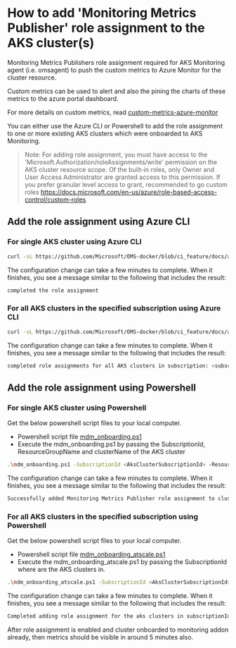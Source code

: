 # How to add 'Monitoring Metrics Publisher' role assignment to the AKS cluster(s)

Monitoring Metrics Publishers role assignment required for AKS Monitoring agent (i.e. omsagent) to push the custom metrics to Azure Monitor for the cluster resource.

Custom metrics can be used to alert and also the pining the charts of these metrics to the azure portal dashboard.

For more details on custom metrics, read [custom-metrics-azure-monitor](https://docs.microsoft.com/en-us/azure/azure-monitor/platform/metrics-custom-overview)

You can either use the Azure CLI  or Powershell to add the role assignment to one or more existing AKS clusters which were onboarded to AKS Monitoring.

> Note: For adding role assignment, you must have access to the 'Microsoft.Authorization/roleAssignments/write' permission on the AKS cluster resource scope.
Of the built-in roles, only Owner and User Access Administrator are granted access to this permission. If you prefer granular level access to grant, recommended to go custom roles https://docs.microsoft.com/en-us/azure/role-based-access-control/custom-roles.

## Add the role assignment using Azure CLI

### For single AKS cluster using Azure CLI

``` sh
curl -sL https://github.com/Microsoft/OMS-docker/blob/ci_feature/docs/aks/mdmonboarding/mdm_onboarding.sh | bash -s <subscriptionId> <clusterResourceGroup> <clusterName>
```

The configuration change can take a few minutes to complete. When it finishes, you see a message similar to the following that includes the result:

``` sh
completed the role assignment
```

### For all AKS clusters in the specified subscription using Azure CLI

``` sh
curl -sL https://github.com/Microsoft/OMS-docker/blob/ci_feature/docs/aks/mdmonboarding/mdm_onboarding_atscale.sh | bash -s <subscriptionId>
```

The configuration change can take a few minutes to complete. When it finishes, you see a message similar to the following that includes the result:

``` sh
completed role assignments for all AKS clusters in subscription: <subscriptionId>
```

## Add the role assignment using Powershell

### For single AKS cluster using Powershell

Get the below powershell script files to your local computer.

- Powershell script file [mdm_onboarding.ps1](https://github.com/Microsoft/OMS-docker/blob/ci_feature/docs/aks/mdmonboarding/mdm_onboarding.ps1)
- Execute the mdm_onboarding.ps1 by passing the SubscriptionId, ResourceGroupName and clusterName of the AKS cluster

``` sh 
.\mdm_onboarding.ps1 -SubscriptionId <AksClusterSubscriptionId> -ResourceGroupName <aksClusterResourceGroupName> -clusterName <aksClusterName>
```

The configuration change can take a few minutes to complete. When it finishes, you see a message similar to the following that includes the result:

``` sh
Successfully added Monitoring Metrics Publisher role assignment to cluster : <aksClusterName>
```

### For all AKS clusters in the specified subscription using Powershell

Get the below powershell script files to your local computer.

- Powershell script file [mdm_onboarding_atscale.ps1](https://github.com/Microsoft/OMS-docker/blob/ci_feature/docs/aks/mdmonboarding/mdm_onboarding_atscale.ps1)
- Execute the mdm_onboarding_atscale.ps1 by passing the SubscriptionId where are the AKS clusters in.

``` sh
.\mdm_onboarding_atscale.ps1 -SubscriptionId <AksClusterSubscriptionId> 
```

The configuration change can take a few minutes to complete. When it finishes, you see a message similar to the following that includes the result:

``` sh
Completed adding role assignment for the aks clusters in subscriptionId : <AksClusterSubscriptionId>
```

After role assignment is enabled and cluster onboarded to monitoring addon already, then metrics should be visible in around 5 minutes also.
